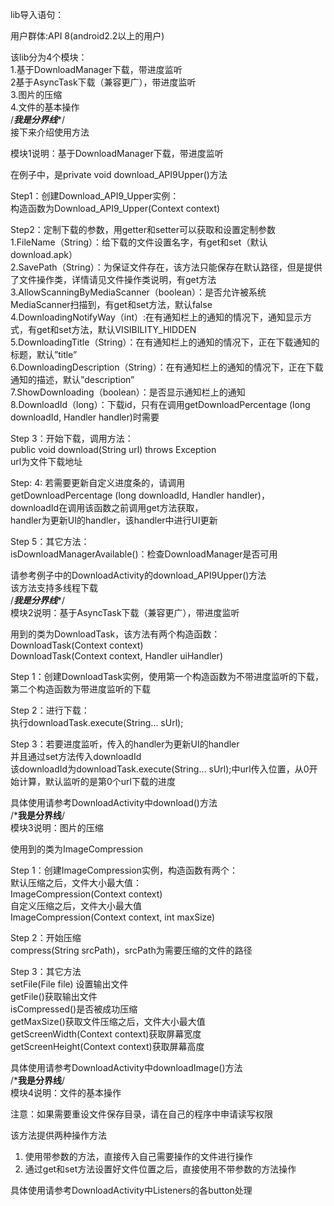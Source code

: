 lib导入语句：
  
用户群体:API 8(android2.2以上的用户)  
  
该lib分为4个模块：  
1.基于DownloadManager下载，带进度监听  
2基于AsyncTask下载（兼容更广），带进度监听  
3.图片的压缩  
4.文件的基本操作  
/*********************我是分界线**********************/  
接下来介绍使用方法  
  
模块1说明：基于DownloadManager下载，带进度监听  
  
在例子中，是private void download_API9Upper()方法  
  
Step1：创建Download_API9_Upper实例：  
构造函数为Download_API9_Upper(Context context)  
  
Step2：定制下载的参数，用getter和setter可以获取和设置定制参数  
1.FileName（String）：给下载的文件设置名字，有get和set（默认download.apk）  
2.SavePath（String）：为保证文件存在，该方法只能保存在默认路径，但是提供了文件操作类，详情请见文件操作类说明，有get方法  
3.AllowScanningByMediaScanner（boolean）：是否允许被系统MediaScanner扫描到，有get和set方法，默认false  
4.DownloadingNotifyWay（int）:在有通知栏上的通知的情况下，通知显示方式，有get和set方法，默认VISIBILITY_HIDDEN  
5.DownloadingTitle（String）：在有通知栏上的通知的情况下，正在下载通知的标题，默认”title”  
6.DownloadingDescription（String）：在有通知栏上的通知的情况下，正在下载通知的描述，默认”description”  
7.ShowDownloading（boolean）：是否显示通知栏上的通知  
8.DownloadId（long）：下载id，只有在调用getDownloadPercentage (long downloadId, Handler handler)时需要   
  
Step 3：开始下载，调用方法：  
public void download(String url) throws Exception   
url为文件下载地址  
  
Step: 4: 若需要更新自定义进度条的，请调用  
getDownloadPercentage (long downloadId, Handler handler)，  
downloadId在调用该函数之前调用get方法获取，  
handler为更新UI的handler，该handler中进行UI更新  
  
Step 5：其它方法：  
isDownloadManagerAvailable()：检查DownloadManager是否可用  
  
请参考例子中的DownloadActivity的download_API9Upper()方法  
该方法支持多线程下载  
/*********************我是分界线**********************/  
模块2说明：基于AsyncTask下载（兼容更广），带进度监听  
  
用到的类为DownloadTask，该方法有两个构造函数：  
DownloadTask(Context context)  
DownloadTask(Context context, Handler uiHandler)  
  
Step 1：创建DownloadTask实例，使用第一个构造函数为不带进度监听的下载，第二个构造函数为带进度监听的下载  
  
Step 2：进行下载：  
执行downloadTask.execute(String... sUrl);  
  
Step 3：若要进度监听，传入的handler为更新UI的handler  
并且通过set方法传入downloadId  
该downloadId为downloadTask.execute(String... sUrl);中url传入位置，从0开始计算，默认监听的是第0个url下载的进度  
  
具体使用请参考DownloadActivity中download()方法  
/***********************我是分界线**********************/  
模块3说明：图片的压缩  
  
使用到的类为ImageCompression  
  
Step 1：创建ImageCompression实例，构造函数有两个：  
默认压缩之后，文件大小最大值：  
ImageCompression(Context context)  
自定义压缩之后，文件大小最大值  
ImageCompression(Context context, int maxSize)  
  
Step 2：开始压缩  
compress(String srcPath)，srcPath为需要压缩的文件的路径  
  
Step 3：其它方法  
setFile(File file) 设置输出文件  
getFile()获取输出文件  
isCompressed()是否被成功压缩  
getMaxSize()获取文件压缩之后，文件大小最大值  
getScreenWidth(Context context)获取屏幕宽度  
getScreenHeight(Context context)获取屏幕高度  
  
具体使用请参考DownloadActivity中downloadImage()方法  
/***********************我是分界线**********************/  
模块4说明：文件的基本操作  
  
注意：如果需要重设文件保存目录，请在自己的程序中申请读写权限  
  
该方法提供两种操作方法  
  
1.	使用带参数的方法，直接传入自己需要操作的文件进行操作  
2.	通过get和set方法设置好文件位置之后，直接使用不带参数的方法操作  
  
具体使用请参考DownloadActivity中Listeners的各button处理  
   
  
